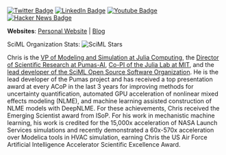 [![Twitter Badge](https://img.shields.io/badge/Twitter-Profile-informational?style=flat&logo=twitter&logoColor=white&color=1CA2F1)](https://twitter.com/ChrisRackauckas)
[![LinkedIn Badge](https://img.shields.io/badge/LinkedIn-Profile-informational?style=flat&logo=linkedin&logoColor=white&color=0D76A8)](https://www.linkedin.com/in/ChrisRackauckas/)
[![Youtube Badge](https://img.shields.io/youtube/channel/views/UCugBGdUbn6PeH03iPZtr-JQ?style=social)](https://www.youtube.com/channel/UCugBGdUbn6PeH03iPZtr-JQ/featured)
[![Hacker News Badge](https://img.shields.io/hackernews/user-karma/ChrisRackauckas?style=social)](https://news.ycombinator.com/user?id=ChrisRackauckas)

**Websites**: [Personal Website](https://chrisrackauckas.com/) | [Blog](http://www.stochasticlifestyle.com/)

SciML Organization Stats: ![SciML Stars](https://img.shields.io/github/stars/SciML?style=social)

Chris is the [VP of Modeling and Simulation at Julia Computing](https://juliacomputing.com/), the 
[Director of Scientific Research at Pumas-AI](https://pumas.ai/), [Co-PI of the Julia Lab at MIT](https://julia.mit.edu/), and 
the [lead developer of the SciML Open Source Software Organization](https://sciml.ai/). He is the lead developer of the Pumas 
project and has received a top presentation award at every ACoP in the last 3 years for improving methods for uncertainty 
quantification, automated GPU acceleration of nonlinear mixed effects modeling (NLME), and machine learning assisted 
construction of NLME models with DeepNLME. For these achievements, Chris received the Emerging Scientist award from ISoP. 
For his work in mechanistic machine learning, his work is credited for the 15,000x acceleration of NASA Launch Services 
simulations and recently demonstrated a 60x-570x acceleration over Modelica tools in HVAC simulation, earning Chris the US 
Air Force Artificial Intelligence Accelerator Scientific Excellence Award.


